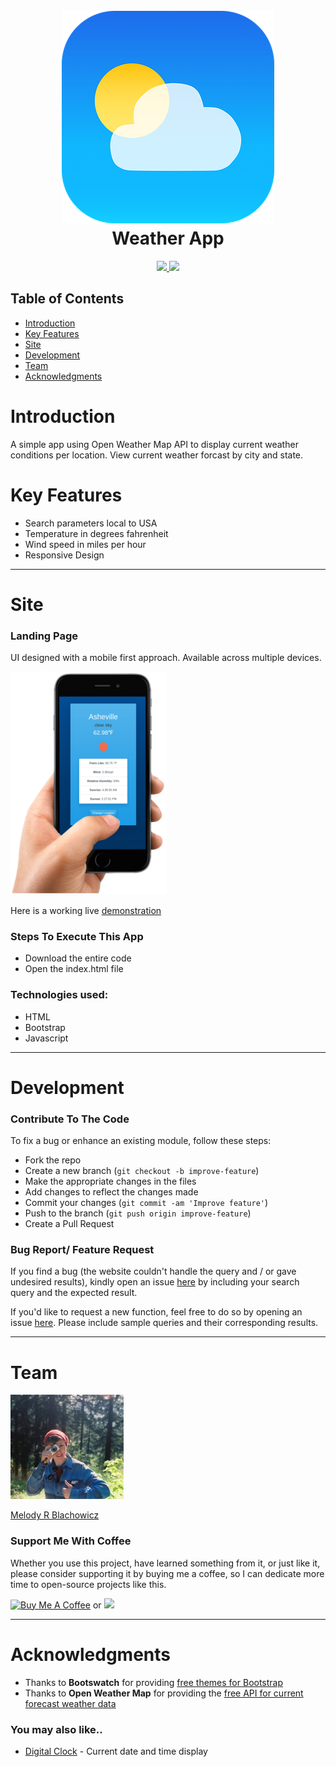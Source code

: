 <h1 align="center">
<br>
  <a href="https://github.com/MRBlach/weather-api">
    <img src="images/weather-icon.png" alt="sun with cloud logo">
  </a><br>
Weather App
</h1> 
<p align="center">
  <a href="https://saythanks.io/to/melodyblachowicz%40gmail.com">
    <img src="https://img.shields.io/badge/SayThanks.io-%E2%98%BC-1EAEDB.svg">
  </a>
  <a href="https://www.paypal.com/paypalme/MRBlacho">
    <img src="https://img.shields.io/badge/$-donate-49eb34.svg?maxAge=2592000&amp;style=flat">
  </a>
</p>

## Table of Contents

- [Introduction](#introduction)
- [Key Features](#features)
- [Site](#site)
- [Development](#development)
- [Team](#team)
- [Acknowledgments](#acknowledgments)

<h1 id="introduction">Introduction</h1>

A simple app using Open Weather Map API to display current weather conditions per location. View current weather forcast by city and state.

<h1 id="features">Key Features</h1>

+ Search parameters local to USA
+ Temperature in degrees fahrenheit
+ Wind speed in miles per hour
+ Responsive Design

---
<h1 id="site">Site</h1>

### Landing Page

UI designed with a mobile first approach. Available across multiple devices.

<img src="images/viewport.png">

Here is a working live [demonstration](https://mrblach.github.io/weather-api/)

### Steps To Execute This App
- Download the entire code
- Open the index.html file

### Technologies used:
- HTML
- Bootstrap
- Javascript 

---
<h1 id="development">Development</h1>

### Contribute To The Code

To fix a bug or enhance an existing module, follow these steps:

- Fork the repo
- Create a new branch (`git checkout -b improve-feature`)
- Make the appropriate changes in the files
- Add changes to reflect the changes made
- Commit your changes (`git commit -am 'Improve feature'`)
- Push to the branch (`git push origin improve-feature`)
- Create a Pull Request 

### Bug Report/ Feature Request

If you find a bug (the website couldn't handle the query and / or gave undesired results), kindly open an issue [here](https://github.com/MRBlach/weather-api/issues/new) by including your search query and the expected result.

If you'd like to request a new function, feel free to do so by opening an issue [here](https://github.com/MRBlach/weather-api/issues/new). Please include sample queries and their corresponding results.

---
<h1 id="team">Team</h1>
<img alt="user profile picture" src="https://github.com/MRBlach/covid-19/blob/main/images/avatar.png?raw=true"/>

[Melody R Blachowicz](https://github.com/MRBlach) 
 
### Support Me With Coffee

Whether you use this project, have learned something from it, or just like it, please consider supporting it by buying me a coffee, so I can dedicate more time to open-source projects like this.

<a href="https://www.buymeacoffee.com/MRBlach" target="_blank"><img src="https://www.buymeacoffee.com/assets/img/custom_images/yellow_img.png" alt="Buy Me A Coffee" style="height: auto !important;width: auto !important;" ></a>   or   <a href="https://www.patreon.com/MRBlach"><img src="https://c5.patreon.com/external/logo/become_a_patron_button@2x.png" width="160"></a>

---
<h1 id="acknowledgments">Acknowledgments</h1>

+ Thanks to **Bootswatch** for providing [free themes for Bootstrap](https://bootswatch.com/)
+ Thanks to **Open Weather Map** for providing the [free API for current forecast weather data](https://openweathermap.org/api)

### You may also like..

+ [Digital Clock](https://github.com/MRBlach/clock "Digital Clock") - Current date and time display

